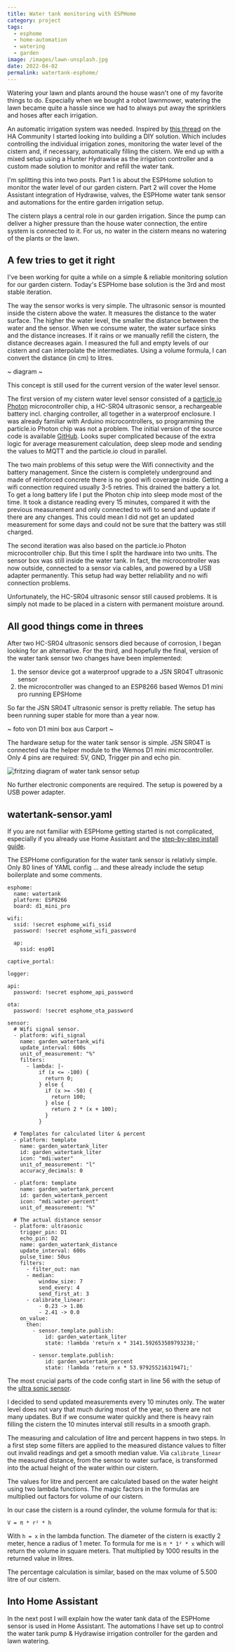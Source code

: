 ```yaml
---
title: Water tank monitoring with ESPHome
category: project
tags:
  - esphome
  - home-automation
  - watering
  - garden
image: /images/lawn-unsplash.jpg
date: 2022-04-02
permalink: watertank-esphome/
---
```

Watering your lawn and plants around the house wasn't one of my favorite things to do. Especially when we bought a robot lawnmower, watering the lawn became quite a hassle since we had to always put away the sprinklers and hoses after each irrigation.

An automatic irrigation system was needed. Inspired by [this thread](https://community.home-assistant.io/t/garden-irrigation/1950) on the HA Community I started looking into building a DIY solution. Which includes controlling the individual irrigation zones, monitoring the water level of the cistern and, if necessary, automatically filling the cistern. We end up with a mixed setup using a Hunter Hydrawise as the irrigation controller and a custom made solution to monitor and refill the water tank.

I'm splitting this into two posts. Part 1 is about the ESPHome solution to monitor the water level of our garden cistern. Part 2 will cover the Home Assistant integration of Hydrawise, valves, the ESPHome water tank sensor and automations for the entire garden irrigation setup.

The cistern plays a central role in our garden irrigation. Since the pump can deliver a higher pressure than the house water connection, the entire system is connected to it. For us, no water in the cistern means no watering of the plants or the lawn.

## A few tries to get it right

I've been working for quite a while on a simple & reliable monitoring solution for our garden cistern. Today's ESPHome base solution is the 3rd and most stable iteration.

The way the sensor works is very simple. The ultrasonic sensor is mounted inside the cistern above the water. It measures the distance to the water surface. The higher the water level, the smaller the distance between the water and the sensor. When we consume water, the water surface sinks and the distance increases. If it rains or we manually refill the cistern, the distance decreases again. I measured the full and empty levels of our cistern and can interpolate the intermediates. Using a volume formula, I can convert the distance (in cm) to litres.

\~ diagram \~

This concept is still used for the current version of the water level sensor.

The first version of my cistern water level sensor consisted of a [particle.io Photon](https://store.particle.io/collections/gen-2/products/photon) microcontroller chip, a HC-SR04 ultrasonic sensor, a rechargeable battery incl. charging controller, all together in a waterproof enclosure. I was already familiar with Arduino microcontrollers, so programming the particle.io Photon chip was not a problem. The initial version of the source code is available [GitHub](https://github.com/mhaack/Photon-WaterTank-Monitor/blob/master/src/Photon-WaterTank-Monitor.ino). Looks super complicated because of the extra logic for average measurement calculation, deep sleep mode and sending the values to MQTT and the particle.io cloud in parallel.

The two main problems of this setup were the Wifi connectivity and the battery management. Since the cistern is completely underground and made of reinforced concrete there is no good wifi coverage inside. Getting a wifi connection required usually 3-5 retries. This drained the battery a lot. To get a long battery life I put the Photon chip into sleep mode most of the time. It took a distance reading every 15 minutes, compared it with the previous measurement and only connected to wifi to send and update if there are any changes. This could mean I did not get an updated measurement for some days and could not be sure that the battery was still charged.

The second iteration was also based on the particle.io Photon microcontroller chip. But this time I split the hardware into two units. The sensor box was still inside the water tank. In fact, the microcontroller was now outside, connected to a sensor via cables, and powered by a USB adapter permanently. This setup had way better reliability and no wifi connection problems.

Unfortunately, the HC-SR04 ultrasonic sensor still caused problems. It is simply not made to be placed in a cistern with permanent moisture around.

## All good things come in threes

After two HC-SR04 ultrasonic sensors died because of corrosion, I began looking for an alternative. For the third, and hopefully the final, version of the water tank sensor two changes have been implemented:

1. the sensor device got a waterproof upgrade to a JSN SR04T ultrasonic sensor
2. the microcontroller was changed to an ESP8266 based Wemos D1 mini pro running EPSHome

So far the JSN SR04T ultrasonic sensor is pretty reliable. The setup has been running super stable for more than a year now.

\~ foto von D1 mini box aus Carport \~

The hardware setup for the water tank sensor is simple. JSN SR04T is connected via the helper module to the Wemos D1 mini microcontroller. Only 4 pins are required: 5V, GND, Trigger pin and echo pin.  

![fritzing diagram of water tank sensor setup](/images/watertank_steckplatine.png)

No further electronic components are required. The setup is powered by a USB power adapter.

## watertank-sensor.yaml

If you are not familiar with ESPHome getting started is not complicated, especially if you already use Home Assistant and the [step-by-step install guide](https://esphome.io/guides/getting_started_hassio.html).

The ESPHome configuration for the water tank sensor is relativly simple. Only 80 lines of YAML config ... and these already include the setup boilerplate and some comments.

```
esphome:
  name: watertank
  platform: ESP8266
  board: d1_mini_pro

wifi:
  ssid: !secret esphome_wifi_ssid
  password: !secret esphome_wifi_password

  ap:
    ssid: esp01

captive_portal:

logger:

api:
  password: !secret esphome_api_password

ota:
  password: !secret esphome_ota_password

sensor:
  # Wifi signal sensor.
  - platform: wifi_signal
    name: garden_watertank_wifi
    update_interval: 600s
    unit_of_measurement: "%"
    filters:
      - lambda: |-
          if (x <= -100) {
            return 0;
          } else {
            if (x >= -50) {
              return 100;
            } else {
              return 2 * (x + 100);
            }
          }

  # Templates for calculated liter & percent
  - platform: template
    name: garden_watertank_liter
    id: garden_watertank_liter
    icon: "mdi:water"
    unit_of_measurement: "l"
    accuracy_decimals: 0

  - platform: template
    name: garden_watertank_percent
    id: garden_watertank_percent
    icon: "mdi:water-percent"
    unit_of_measurement: "%"

  # The actual distance sensor
  - platform: ultrasonic
    trigger_pin: D1
    echo_pin: D2
    name: garden_watertank_distance
    update_interval: 600s
    pulse_time: 50us
    filters:
      - filter_out: nan
      - median:
          window_size: 7
          send_every: 4
          send_first_at: 3
      - calibrate_linear:
          - 0.23 -> 1.86
          - 2.41 -> 0.0
    on_value:
      then:
        - sensor.template.publish:
            id: garden_watertank_liter
            state: !lambda 'return x * 3141.592653589793238;'

        - sensor.template.publish:
            id: garden_watertank_percent
            state: !lambda 'return x * 53.979255216319471;'
```

The most crucial parts of the code config start in line 56 with the setup of the [ultra sonic sensor](https://esphome.io/components/sensor/ultrasonic.html). 

I decided to send updated measurements every 10 minutes only. The water level does not vary that much during most of the year, so there are not many updates. But if we consume water quickly and there is heavy rain filling the cistern the 10 minutes interval still results in a smooth graph.

The measuring and calculation of litre and percent happens in two steps. In a first step some filters are applied to the measured distance values to filter out invalid readings and get a smooth median value. Via `calibrate_linear` the measured distance, from the sensor to water surface, is transformed into the actual height of the water within our cistern.

The values for litre and percent are calculated based on the water height using two lambda functions. The magic factors in the formulas are multiplied out factors for volume of our cistern.

In our case the cistern is a round cylinder, the volume formula for that is:

```shell
V = π * r² * h
```

With `h = x` in the lambda function. The diameter of the cistern is exactly 2 meter, hence a radius of 1 meter. To formula for me is `π * 1² * x` which will return the volume in square meters. That multiplied by 1000 results in the returned value in litres.

The percentage calculation is similar, based on the max volume of 5.500 litre of our cistern.

## Into Home Assistant

In the next post I will explain how the water tank data of the ESPHome sensor is used in Home Assistant. The automations I have set up to control the water tank pump & Hydrawise irrigation controller for the garden and lawn watering.